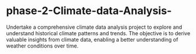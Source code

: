 # phase-2-Climate-data-Analysis-
Undertake a comprehensive climate data analysis project to explore and understand historical climate patterns and trends. The objective is to derive valuable insights from climate data, enabling a better understanding of weather conditions over time.
